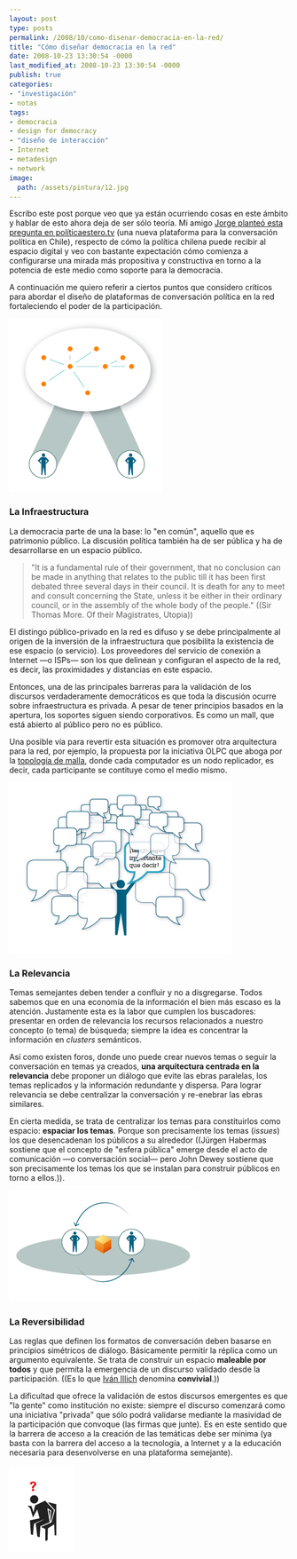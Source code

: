 ```yaml
---
layout: post
type: posts
permalink: /2008/10/como-disenar-democracia-en-la-red/
title: "Cómo diseñar democracia en la red"
date: 2008-10-23 13:30:54 -0000
last_modified_at: 2008-10-23 13:30:54 -0000
publish: true
categories:
- "investigación"
- notas
tags:
- democracia
- design for democracy
- "diseño de interacción"
- Internet
- metadesign
- network
image:
  path: /assets/pintura/12.jpg
---
```

Escribo este post porque veo que ya están ocurriendo cosas en este ámbito y hablar de esto ahora deja de ser sólo teoría. Mi amigo [Jorge planteó esta pregunta en políticaestero.tv](http://www.politicastereo.tv/debates.php "Debates de Política Stereo") (una nueva plataforma para la conversación política en Chile), respecto de cómo la política chilena puede recibir al espacio digital y veo con bastante expectación cómo comienza a configurarse una mirada más propositiva y constructiva en torno a la potencia de este medio como soporte para la democracia.

A continuación me quiero referir a ciertos puntos que considero críticos para abordar el diseño de plataformas de conversación política en la red fortaleciendo el poder de la participación.

![](/assets/uploads/2008/10/conversacion-en-red1.png)

### La Infraestructura

La democracia parte de una la base: lo "en común", aquello que es patrimonio público. La discusión política también ha de ser pública y ha de desarrollarse en un espacio público.

> "It is a fundamental rule of their government, that no conclusion can be made in anything that relates to the public till it has been first debated three several days in their council. It is death for any to meet and consult concerning the State, unless it be either in their ordinary council, or in the assembly of the whole body of the people." ((Sir Thomas More. Of their Magistrates, Utopia))

El distingo público-privado en la red es difuso y se debe principalmente al origen de la inversión de la infraestructura que posibilita la existencia de ese espacio (o servicio). Los proveedores del servicio de conexión a Internet —o ISPs— son los que delinean y configuran el aspecto de la red, es decir, las proximidades y distancias en este espacio.

Entonces, una de las principales barreras para la validación de los discursos verdaderamente democráticos es que toda la discusión ocurre sobre infraestructura es privada. A pesar de tener principios basados en la apertura, los soportes siguen siendo corporativos. Es como un mall, que está abierto al público pero no es público.

Una posible vía para revertir esta situación es promover otra arquitectura para la red, por ejemplo, la propuesta por la iniciativa OLPC que aboga por la [topología de malla](http://es.wikipedia.org/wiki/Topolog%C3%ADa_en_malla "Topología de Malla en Wikipedia"), donde cada computador es un nodo replicador, es decir, cada participante se contituye como el medio mismo.

![](/assets/uploads/2008/10/relevancia1.png)

### La Relevancia

Temas semejantes deben tender a confluir y no a disgregarse. Todos sabemos que en una economía de la información el bien más escaso es la atención. Justamente esta es la labor que cumplen los buscadores: presentar en orden de relevancia los recursos relacionados a nuestro concepto (o tema) de búsqueda; siempre la idea es concentrar la información en _clusters_ semánticos.

Así como existen foros, donde uno puede crear nuevos temas o seguir la conversación en temas ya creados, **una arquitectura centrada en la relevancia** debe proponer un diálogo que evite las ebras paralelas, los temas replicados y la información redundante y dispersa. Para lograr relevancia se debe centralizar la conversación y re-enebrar las ebras similares.

En cierta medida, se trata de centralizar los temas para constituirlos como espacio: **espaciar los temas**. Porque son precisamente los temas (_issues_) los que desencadenan los públicos a su alrededor ((Jürgen Habermas sostiene que el concepto de "esfera pública" emerge desde el acto de comunicación —o conversación social— pero John Dewey sostiene que son precisamente los temas los que se instalan para construir públicos en torno a ellos.)).

![](/assets/uploads/2008/10/reversibilidad1.png)

### La Reversibilidad

Las reglas que definen los formatos de conversación deben basarse en principios simétricos de diálogo. Básicamente permitir la réplica como un argumento equivalente. Se trata de construir un espacio **maleable por todos** y que permita la emergencia de un discurso validado desde la participación. ((Es lo que [Iván Illich](http://www.davidbourguignon.net/writings/tools-for-conviviality.html "Tools for Conviviality") denomina **convivial**.))

La dificultad que ofrece la validación de estos discursos emergentes es que "la gente" como institución no existe: siempre el discurso comenzará como una iniciativa "privada" que sólo podrá validarse mediante la masividad de la participación que convoque (las firmas que junte). Es en este sentido que la barrera de acceso a la creación de las temáticas debe ser mínima (ya basta con la barrera del acceso a la tecnología, a Internet y a la educación necesaria para desenvolverse en una plataforma semejante).

![](/assets/uploads/2008/10/conclusiones1.png)
